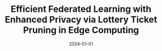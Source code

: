 ---
title: "Efficient Federated Learning with Enhanced Privacy via Lottery Ticket Pruning in Edge Computing"
authors:
- Yifan Shi
- Kang Wei
- Li Shen
- Jun Li
- Xueqian Wang
- Bo Yuan
- Song Guo


date: "2024-01-01"
# doi: "10.1109/TNSE.2022.3141728"

# Publication type.
# 1 = Conference paper; 2 = Journal article;
# 3 = Preprint Paper; 4 = Report; 5 = Book; 6 = Book section;
# 7 = Thesis; 8 = Patent
publication_types: ["2"]

# Publication name and optional abbreviated publication name.
publication: IEEE Transactions on Mobile Computers (TMC) (CCF-A)
# publication_short: "TNSE (JCR-Q1)"

url_pdf: https://www.computer.org/csdl/journal/tm/5555/01/10452820/1UUuTFByq2Y
# url_code: ''
# url_dataset: ''
# url_poster: ''
# url_project: ''
# url_slides: ''
# url_video: ''

---